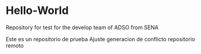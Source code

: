# Hello-World
Repository for test for the develop team of ADSO from SENA

Este es un repositorio de prueba
Ajuste generacion de conflicto repositorio remoto 
